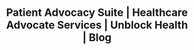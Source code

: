 --- 
title: "Patient Advocacy Suite | Healthcare Advocate Services | Unblock Health | Blog"
Summary: "The first-in-class comprehensive digital healthcare suite of patient advocacy tools for patients and consumers who are determined to be empowered in their health care journey. Unblock Health is revolutionizing patient autonomy and healthcare consumerism."
banner: "/images/about/contentslider-1.jpg"
---